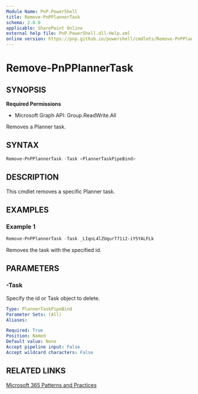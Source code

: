 ```yaml
---
Module Name: PnP.PowerShell
title: Remove-PnPPlannerTask
schema: 2.0.0
applicable: SharePoint Online
external help file: PnP.PowerShell.dll-Help.xml
online version: https://pnp.github.io/powershell/cmdlets/Remove-PnPPlannerTask.html
---
```

 
# Remove-PnPPlannerTask

## SYNOPSIS

**Required Permissions**

  * Microsoft Graph API: Group.ReadWrite.All

Removes a Planner task.

## SYNTAX

```powershell
Remove-PnPPlannerTask -Task <PlannerTaskPipeBind> 
```

## DESCRIPTION
This cmdlet removes a specific Planner task.

## EXAMPLES

### Example 1
```powershell
Remove-PnPPlannerTask -Task _LIqnL4lZUqurT71i2-iY5YALFLk
```

Removes the task with the specified id.

## PARAMETERS

### -Task
Specify the id or Task object to delete.

```yaml
Type: PlannerTaskPipeBind
Parameter Sets: (All)
Aliases:

Required: True
Position: Named
Default value: None
Accept pipeline input: False
Accept wildcard characters: False
```

## RELATED LINKS

[Microsoft 365 Patterns and Practices](https://aka.ms/m365pnp)

